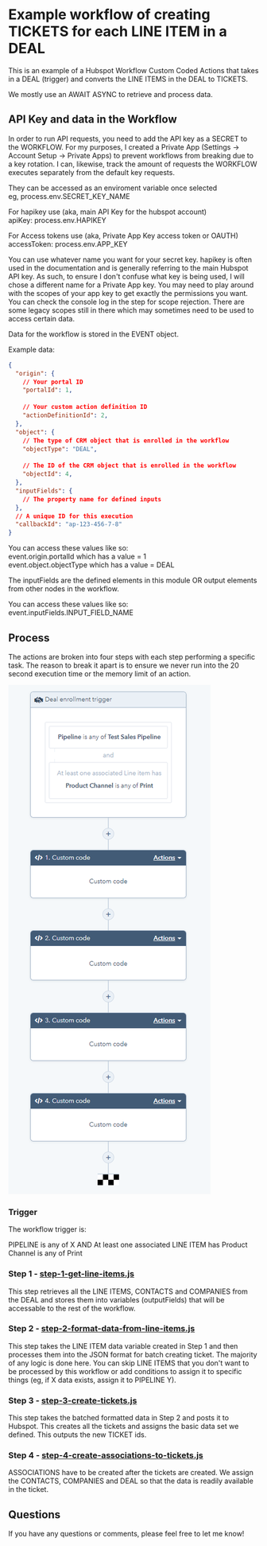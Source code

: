 # Example workflow of creating TICKETS for each LINE ITEM in a DEAL

This is an example of a Hubspot Workflow Custom Coded Actions that takes in a DEAL (trigger) and converts the LINE ITEMS in the DEAL  to TICKETS.

We mostly use an AWAIT ASYNC to retrieve and process data.

## API Key and data in the Workflow
In order to run API requests, you need to add the API key as a SECRET to the WORKFLOW. For my purposes, I created a Private App (Settings -> Account Setup -> Private Apps) to prevent workflows from breaking due to a key rotation. I can, likewise, track the amount of requests the WORKFLOW executes separately from the default key requests.

They can be accessed as an enviroment variable once selected  
eg, process.env.SECRET_KEY_NAME

For hapikey use (aka, main API Key for the hubspot account)  
apiKey: process.env.HAPIKEY

For Access tokens use (aka, Private App Key access token or OAUTH)  
accessToken: process.env.APP_KEY

You can use whatever name you want for your secret key. hapikey is often used in the documentation and is generally referring to the main Hubspot API key. As such, to ensure I don't confuse what key is being used, I will chose a different name for a Private App key. You may need to play around with the scopes of your app key to get exactly the permissions you want. You can check the console log in the step for scope rejection. There are some legacy scopes still in there which may sometimes need to be used to access certain data.

Data for the workflow is stored in the EVENT object. 

Example data:
```json
{
  "origin": {
	// Your portal ID
	"portalId": 1,

	// Your custom action definition ID
	"actionDefinitionId": 2,
  },
  "object": {
	// The type of CRM object that is enrolled in the workflow
	"objectType": "DEAL",

	// The ID of the CRM object that is enrolled in the workflow
	"objectId": 4,
  },
  "inputFields": {
	// The property name for defined inputs
  },
  // A unique ID for this execution
  "callbackId": "ap-123-456-7-8"
}
```

You can access these values like so:  
event.origin.portalId which has a value = 1  
event.object.objectType which has a value = DEAL

The inputFields are the defined elements in this module OR output elements from other nodes in the workflow.

You can access these values like so:  
event.inputFields.INPUT_FIELD_NAME

## Process
The actions are broken into four steps with each step performing a specific task. The reason to break it apart is to ensure we never run into the 20 second execution time or the memory limit of an action.

![alt Workflow image](https://github.com/SandowMichaelMa/Hubspot-Workflow-Custom-Code/blob/df2412a0cb6698db1557f9576c749171ad556844/workflow-screenshot.png?raw=true)


### Trigger
The workflow trigger is: 

PIPELINE is any of X
AND
At least one associated LINE ITEM has
Product Channel is any of Print

### Step 1 - [step-1-get-line-items.js](actions/step-1-get-line-items.js)
This step retrieves all the LINE ITEMS, CONTACTS and COMPANIES from the DEAL and stores them into variables (outputFields) that will be accessable to the rest of the workflow.

### Step 2 - [step-2-format-data-from-line-items.js](actions/step-2-format-data-from-line-items.js)
This step takes the LINE ITEM data variable created in Step 1 and then processes them into the JSON format for batch creating ticket. The majority of any logic is done here. You can skip LINE ITEMS that you don't want to be processed by this workflow or add conditions to assign it to specific things (eg, if X data exists, assign it to PIPELINE Y).

### Step 3 - [step-3-create-tickets.js](actions/step-3-create-tickets.js)
This step takes the batched formatted data in Step 2 and posts it to Hubspot. This creates all the tickets and assigns the basic data set we defined. This outputs the new TICKET ids.

### Step 4 - [step-4-create-associations-to-tickets.js](actions/step-4-create-associations-to-tickets.js)
ASSOCIATIONS have to be created after the tickets are created. We assign the CONTACTS, COMPANIES and DEAL so that the data is readily available in the ticket. 

## Questions
If you have any questions or comments, please feel free to let me know!
